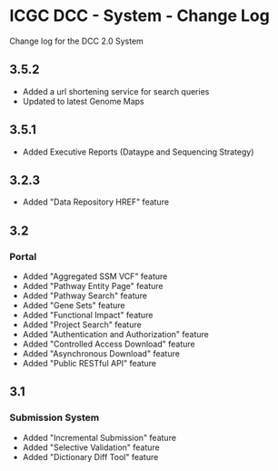 ICGC DCC - System - Change Log
===

Change log for the DCC 2.0 System

3.5.2
---

- Added a url shortening service for search queries
- Updated to latest Genome Maps


3.5.1
---

- Added Executive Reports (Dataype and Sequencing Strategy)


3.2.3
---

- Added "Data Repository HREF" feature

3.2
---

### Portal

- Added "Aggregated SSM VCF" feature
- Added "Pathway Entity Page" feature
- Added "Pathway Search" feature
- Added "Gene Sets" feature
- Added "Functional Impact" feature
- Added "Project Search" feature
- Added "Authentication and Authorization" feature
- Added "Controlled Access Download" feature
- Added "Asynchronous Download" feature
- Added "Public RESTful API" feature

3.1
---

### Submission System

- Added "Incremental Submission" feature
- Added "Selective Validation" feature
- Added "Dictionary Diff Tool" feature
